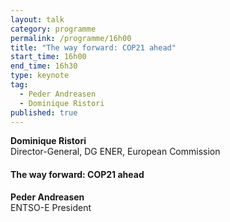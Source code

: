 ```yaml
---
layout: talk
category: programme
permalink: /programme/16h00
title: "The way forward: COP21 ahead"
start_time: 16h00
end_time: 16h30
type: keynote
tag: 
  - Peder Andreasen
  - Dominique Ristori
published: true
---
```



__Dominique Ristori__<br>
Director-General, DG ENER, European Commission

#### __The way forward: COP21 ahead__
__Peder Andreasen__
<br> ENTSO-E President<br>
